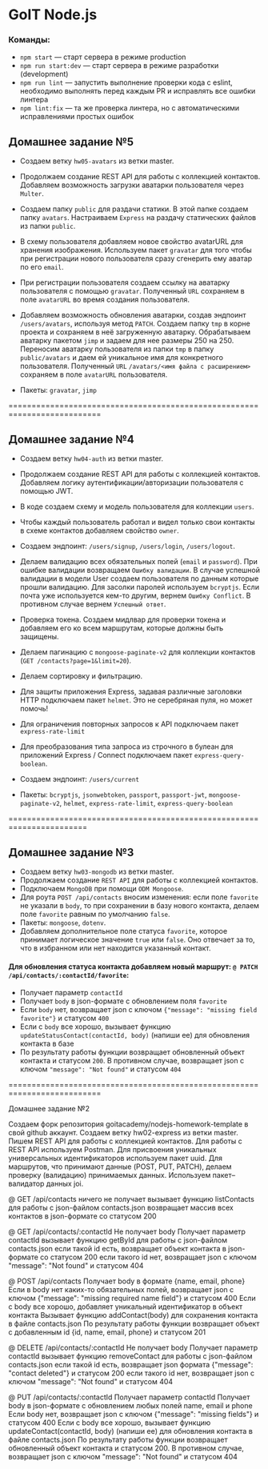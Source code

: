# GoIT Node.js

### Команды:

- `npm start` &mdash; старт сервера в режиме production
- `npm run start:dev` &mdash; старт сервера в режиме разработки (development)
- `npm run lint` &mdash; запустить выполнение проверки кода с eslint, необходимо выполнять перед каждым PR и исправлять все ошибки линтера
- `npm lint:fix` &mdash; та же проверка линтера, но с автоматическими исправлениями простых ошибок

## Домашнее задание №5

- Создаем ветку `hw05-avatars` из ветки master.
- Продолжаем создание REST API для работы с коллекцией контактов. Добавляем возможность загрузки аватарки пользователя через `Multer`.
- Создаем папку `public` для раздачи статики. В этой папке создаем папку `avatars`. Настраиваем `Express` на раздачу статических файлов из папки `public`.
- В схему пользователя добавляем новое свойство avatarURL для хранения изображения. Используем пакет `gravatar` для того чтобы при регистрации нового пользователя сразу сгенерить ему аватар по его `email`.
- При регистрации пользователя создаем ссылку на аватарку пользователя с помощью `gravatar`. Полученный `URL` сохраняем в поле `avatarURL` во время создания пользователя.
- Добавляем возможность обновления аватарки, создав эндпоинт `/users/avatars`, используя метод `PATCH`. Создаем папку `tmp` в корне проекта и сохраняем в неё загруженную аватарку. Обрабатываем аватарку пакетом `jimp` и задаем для нее размеры 250 на 250. Переносим аватарку пользователя из папки `tmp` в папку `public/avatars` и даем ей уникальное имя для конкретного пользователя. Полученный `URL` `/avatars/<имя файла с расширением>` сохраняем в поле `avatarURL` пользователя.

- Пакеты: `gravatar`, `jimp`

==========================================================================

## Домашнее задание №4

- Создаем ветку `hw04-auth` из ветки master.
- Продолжаем создание REST API для работы с коллекцией контактов. Добавляем логику аутентификации/авторизации пользователя с помощью JWT.
- В коде создаем схему и модель пользователя для коллекции `users`.
- Чтобы каждый пользователь работал и видел только свои контакты в схеме контактов добавляем свойство `owner`.
- Создаем эндпоинт: `/users/signup`, `/users/login`, `/users/logout`.
- Делаем валидацию всех обязательных полей (`email` и `password`). При ошибке валидации возвращаем `Ошибку валидации`. В случае успешной валидации в модели User создаем пользователя по данным которые прошли валидацию. Для засолки паролей используем `bcryptjs`. Если почта уже используется кем-то другим, вернем `Ошибку Conflict`. В противном случае вернем `Успешный ответ`.
- Проверка токена. Создаем мидлвар для проверки токена и добавляем его ко всем маршрутам, которые должны быть защищены.
- Делаем пагинацию с `mongoose-paginate-v2` для коллекции контактов (`GET /contacts?page=1&limit=20`).
- Делаем сортировку и фильтрацию.
- Для защиты приложения Express, задавая различные заголовки HTTP подключаем пакет `helmet`. Это не серебряная пуля, но может помочь!
- Для ограничения повторных запросов к API подключаем пакет `express-rate-limit`
- Для преобразования типа запроса из строчного в булеан для приложений Express / Connect подключаем пакет `express-query-boolean`.
- Создаем эндпоинт: `/users/current`

- Пакеты: `bcryptjs`, `jsonwebtoken`, `passport`, `passport-jwt`, `mongoose-paginate-v2`, `helmet`, `express-rate-limit`, `express-query-boolean`

=======================================================================

## Домашнее задание №3

- Создаем ветку `hw03-mongodb` из ветки master.
- Продолжаем создание `REST API` для работы с коллекцией контактов.
- Подключаем `MongoDB` при помощи `ODM Mongoose`.
- Для роута `POST /api/contacts` вносим изменения: если поле `favorite` не указали в `body`, то при сохранении в базу нового контакта, делаем поле `favorite` равным по умолчанию `false`.
- Пакеты: `mongoose`, `dotenv`.
- Добавляем дополнительное поле статуса `favorite`, которое принимает логическое значение `true` или `false`. Оно отвечает за то, что в избранном или нет находится указанный контакт.

#### Для обновления статуса контакта добавляем новый маршрут: `@ PATCH /api/contacts/:contactId/favorite`:

- Получает параметр `contactId`
- Получает `body` в json-формате c обновлением поля `favorite`
- Если `body` нет, возвращает json с ключом `{"message": "missing field favorite"}` и статусом `400`
- Если с `body` все хорошо, вызывает функцию `updateStatusContact(contactId, body)` (напиши ее) для обновления контакта в базе
- По результату работы функции возвращает обновленный объект контакта и статусом `200`. В противном случае, возвращает json с ключом `"message": "Not found"` и статусом `404`

==========================================================================

Домашнее задание №2

Создаем форк репозитория goitacademy/nodejs-homework-template в свой github аккаунт.
Создаем ветку hw02-express из ветки master.
Пишем REST API для работы с коллекцией контактов. Для работы с REST API используем Postman.
Для присвоения уникальных универсальных идентификаторов используем пакет uuid.
Для маршрутов, что принимают данные (POST, PUT, PATCH), делаем проверку (валидацию) принимаемых данных. Используем пакет–валидатор данных joi.

@ GET /api/contacts
ничего не получает
вызывает функцию listContacts для работы с json-файлом contacts.json
возвращает массив всех контактов в json-формате со статусом 200

@ GET /api/contacts/:contactId
Не получает body
Получает параметр contactId
вызывает функцию getById для работы с json-файлом contacts.json
если такой id есть, возвращает объект контакта в json-формате со статусом 200
если такого id нет, возвращает json с ключом "message": "Not found" и статусом 404

@ POST /api/contacts
Получает body в формате {name, email, phone}
Если в body нет каких-то обязательных полей, возвращает json с ключом {"message": "missing required name field"} и статусом 400
Если с body все хорошо, добавляет уникальный идентификатор в объект контакта
Вызывает функцию addContact(body) для сохранения контакта в файле contacts.json
По результату работы функции возвращает объект с добавленным id {id, name, email, phone} и статусом 201

@ DELETE /api/contacts/:contactId
Не получает body
Получает параметр contactId
вызывает функцию removeContact для работы с json-файлом contacts.json
если такой id есть, возвращает json формата {"message": "contact deleted"} и статусом 200
если такого id нет, возвращает json с ключом "message": "Not found" и статусом 404

@ PUT /api/contacts/:contactId
Получает параметр contactId
Получает body в json-формате c обновлением любых полей name, email и phone
Если body нет, возвращает json с ключом {"message": "missing fields"} и статусом 400
Если с body все хорошо, вызывает функцию updateContact(contactId, body) (напиши ее) для обновления контакта в файле contacts.json
По результату работы функции возвращает обновленный объект контакта и статусом 200. В противном случае, возвращает json с ключом "message": "Not found" и статусом 404
